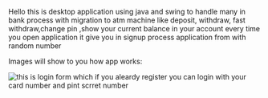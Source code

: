 Hello this is desktop application using java and swing to handle many in bank process with migration to atm machine like deposit, withdraw, fast withdraw,change pin ,show your current balance in your account 
every time you open application it give you in signup process application from with random number

Images will show to you how app works:
 
![this is login form which if you aleardy register you can login with your card number and pint scrret number]( https://github.com/tarek7889nady/Egy_Bank/blob/master/images/first.png "Login Page")
